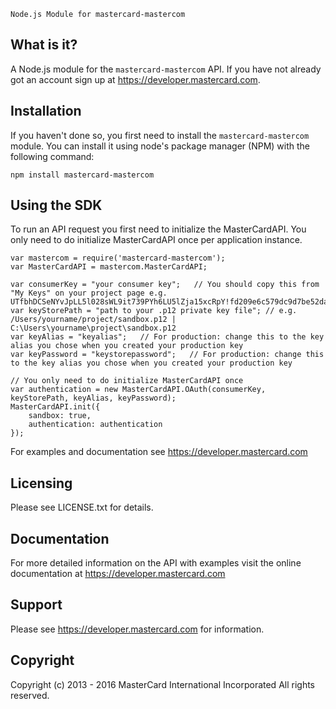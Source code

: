 
    Node.js Module for mastercard-mastercom


What is it?
------------
A Node.js module for the `mastercard-mastercom` API. 
If you have not already got an account sign up at https://developer.mastercard.com.


Installation
------------
If you haven't done so, you first need to install the `mastercard-mastercom` module.
You can install it using node's package manager (NPM) with the following command:

    npm install mastercard-mastercom

                 
Using the SDK
--------------
To run an API request you first need to initialize the MasterCardAPI.
You only need to do initialize MasterCardAPI once per application instance.
    
    var mastercom = require('mastercard-mastercom');
    var MasterCardAPI = mastercom.MasterCardAPI;
    
    var consumerKey = "your consumer key";   // You should copy this from "My Keys" on your project page e.g. UTfbhDCSeNYvJpLL5l028sWL9it739PYh6LU5lZja15xcRpY!fd209e6c579dc9d7be52da93d35ae6b6c167c174690b72fa
    var keyStorePath = "path to your .p12 private key file"; // e.g. /Users/yourname/project/sandbox.p12 | C:\Users\yourname\project\sandbox.p12
    var keyAlias = "keyalias";   // For production: change this to the key alias you chose when you created your production key
    var keyPassword = "keystorepassword";   // For production: change this to the key alias you chose when you created your production key
    
    // You only need to do initialize MasterCardAPI once
    var authentication = new MasterCardAPI.OAuth(consumerKey, keyStorePath, keyAlias, keyPassword);
    MasterCardAPI.init({
        sandbox: true,
        authentication: authentication
    });
    
For examples and documentation see https://developer.mastercard.com


Licensing
---------
Please see LICENSE.txt for details.

             
Documentation
-------------
For more detailed information on the API with examples visit the online
documentation at https://developer.mastercard.com

             
Support
-------
Please see https://developer.mastercard.com for information.

             
Copyright
---------
Copyright (c) 2013 - 2016 MasterCard International Incorporated
All rights reserved.